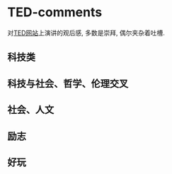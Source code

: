 # TED-comments
对[TED网站](http://www.ted.com)上演讲的观后感, 多数是崇拜, 偶尔夹杂着吐槽.

## 科技类

## 科技与社会、哲学、伦理交叉

## 社会、人文

## 励志

## 好玩
